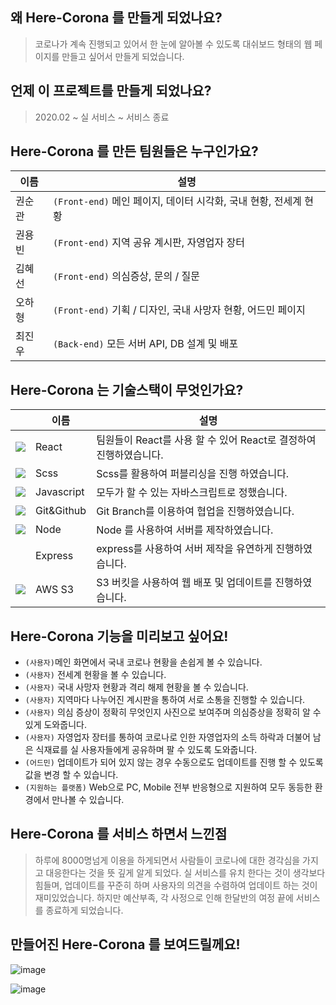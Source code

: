 ## 왜 Here-Corona 를 만들게 되었나요?

> 코로나가 계속 진행되고 있어서 한 눈에 알아볼 수 있도록 대쉬보드 형태의 웹 페이지를 만들고 싶어서 만들게 되었습니다.

## 언제 이 프로젝트를 만들게 되었나요?

> 2020.02 ~ 실 서비스 ~ 서비스 종료

## Here-Corona 를 만든 팀원들은 누구인가요?

| 이름   | 설명                                                              |
| ------ | ----------------------------------------------------------------- |
| 권순관 | `(Front-end)` 메인 페이지, 데이터 시각화, 국내 현황, 전세계 현황            |
| 권용빈 | `(Front-end)` 지역 공유 계시판, 자영업자 장터                        |
| 김혜선 | `(Front-end)` 의심증상, 문의 / 질문                                         |
| 오하형 | `(Front-end)` 기획 / 디자인, 국내 사망자 현황, 어드민 페이지                                          |
| 최진우 | `(Back-end)` 모든 서버 API, DB 설계 및 배포 |

## Here-Corona 는 기술스택이 무엇인가요?

|                                                            | 이름       | 설명                                                              |
| ---------------------------------------------------------- | ---------- | ----------------------------------------------------------------- |
| ![](https://img.icons8.com/plasticine/24/000000/react.png) | React      | 팀원들이 React를 사용 할 수 있어 React로 결정하여 진행하였습니다. |
| ![](https://img.icons8.com/color/24/000000/sass.png)       | Scss       | Scss를 활용하여 퍼블리싱을 진행 하였습니다.                       |
| ![](https://img.icons8.com/color/24/000000/javascript.png) | Javascript | 모두가 할 수 있는 자바스크립트로 정했습니다.                      |
| ![](https://img.icons8.com/color/24/000000/git.png)        | Git&Github | Git Branch를 이용하여 협업을 진행하였습니다.                      | 
| ![](https://img.icons8.com/color/24/000000/nodejs.png)     | Node       | Node 를 사용하여 서버를 제작하였습니다.|
| ![]()| Express | express를 사용하여 서버 제작을 유연하게 진행하였습니다.|
| ![](https://img.icons8.com/material/24/000000/amazon-web-services.png)|AWS S3| S3 버킷을 사용하여 웹 배포 및 업데이트를 진행하였습니다. |

## Here-Corona 기능을 미리보고 싶어요!

- `(사용자)`메인 화면에서 국내 코로나 현황을 손쉽게 볼 수 있습니다.
- `(사용자)` 전세계 현황을 볼 수 있습니다.
- `(사용자)` 국내 사망자 현황과 격리 해제 현황을 볼 수 있습니다.
- `(사용자)` 지역마다 나누어진 계시판을 통하여 서로 소통을 진행할 수 있습니다.
- `(사용자)` 의심 증상이 정확히 무엇인지 사진으로 보여주며 의심증상을 정확히 알 수 있게 도와줍니다.
- `(사용자)` 자영업자 장터를 통하여 코로나로 인한 자영업자의 소득 하락과 더불어 남은 식재료를 실 사용자들에게 공유하며 팔 수 있도록 도와줍니다.
- `(어드민)` 업데이트가 되어 있지 않는 경우 수동으로도 업데이트를 진행 할 수 있도록 값을 변경 할 수 있습니다.
- `(지원하는 플랫폼)` Web으로 PC, Mobile 전부 반응형으로 지원하여 모두 동등한 환경에서 만나볼 수 있습니다.

## Here-Corona 를 서비스 하면서 느낀점
> 하루에 8000명넘게 이용을 하게되면서 사람들이 코로나에 대한 경각심을 가지고 대응한다는 것을 뜻 깊게 알게 되었다. 실 서비스를 유치 한다는 것이 생각보다 힘들며, 업데이트를 꾸준히 하며 사용자의 의견을 수렴하여 업데이트 하는 것이 재미있었습니다. 하지만 예산부족, 각 사정으로 인해 한달반의 여정 끝에 서비스를 종료하게 되었습니다.

## 만들어진 Here-Corona 를 보여드릴께요!
![image](https://user-images.githubusercontent.com/48983361/100690174-50aead00-33c9-11eb-8426-a42a4770968d.png)

![image](https://user-images.githubusercontent.com/48983361/100690215-5dcb9c00-33c9-11eb-9686-4db8d123269e.png)
